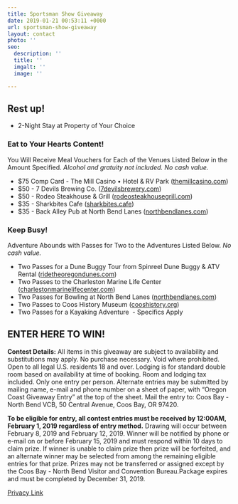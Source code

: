 ```yaml
---
title: Sportsman Show Giveaway
date: 2019-01-21 00:53:11 +0000
url: sportsman-show-giveaway
layout: contact
photo: ''
seo:
  description: ''
  title: ''
  imgalt: ''
  image: ''

---
```

## Rest up!

* 2-Night Stay at Property of Your Choice

### Eat to Your Hearts Content!

You Will Receive Meal Vouchers for Each of the Venues Listed Below in the Amount Specified. _Alcohol and gratuity not included. No cash value._

* $75 Comp Card - The Mill Casino • Hotel & RV Park ([themillcasino.com](https://www.themillcasino.com/))
* $50 - 7 Devils Brewing Co. ([7devilsbrewery.com](https://www.7devilsbrewery.com/ "https://www.7devilsbrewery.com/"))
* $50 - Rodeo Steakhouse & Grill ([rodeosteakhousegrill.com](https://www.rodeosteakhousegrill.com/ "https://www.rodeosteakhousegrill.com/"))
* $35 - Sharkbites Cafe ([sharkbites.cafe](http://www.sharkbites.cafe/ "http://www.sharkbites.cafe/"))
* $35 - Back Alley Pub at North Bend Lanes ([northbendlanes.com](https://northbendlanes.com/ "https://northbendlanes.com/"))

### Keep Busy!

Adventure Abounds with Passes for Two to the Adventures Listed Below. _No cash value._

* Two Passes for a Dune Buggy Tour from Spinreel Dune Buggy & ATV Rental ([ridetheoregondunes.com](https://www.ridetheoregondunes.com/ "https://www.ridetheoregondunes.com/"))
* Two Passes to the Charleston Marine Life Center ([charlestonmarinelifecenter.com](http://www.charlestonmarinelifecenter.com/ "http://www.charlestonmarinelifecenter.com/"))
* Two Passes for Bowling at North Bend Lanes ([northbendlanes.com](https://northbendlanes.com/ "https://northbendlanes.com/"))
* Two Passes to Coos History Museum ([cooshistory.org](https://cooshistory.org/ "https://cooshistory.org/"))
* Two Passes for a Kayaking Adventure  - Specifics Apply

<div class="margin-50px-top"></div>

## ENTER HERE TO WIN!

<script type="text/javascript" src="[https://form.jotform.com/jsform/90197398195169](https://form.jotform.com/jsform/90197398195169 "https://form.jotform.com/jsform/90197398195169")"></script>

<div class="margin-50px-top"></div>

 <strong>Contest Details:</strong> All items in this giveaway are subject to availability and substitutions may apply. No purchase necessary. Void where prohibited. Open to all legal U.S. residents 18 and over. Lodging is for standard double room based on availability at time of booking. Room and lodging tax included. Only one entry per person. Alternate entries may be submitted by mailing name, e-mail and phone number on a sheet of paper, with “Oregon Coast Giveaway Entry” at the top of the sheet.  Mail the entry to: Coos Bay - North Bend VCB, 50 Central Avenue, Coos Bay, OR 97420.

<strong>To be eligible for entry, all contest entries must be received by 12:00AM, February 1, 2019 regardless of entry method.</strong> Drawing will occur between February 8, 2019 and February 12, 2019. Winner will be notified by phone or e-mail on or before February 15, 2019 and must respond within 10 days to claim prize. If winner is unable to claim prize then prize will be forfeited, and an alternate winner may be selected from among the remaining eligible entries for that prize. Prizes may not be transferred or assigned except by the Coos Bay - North Bend Visitor and Convention Bureau.Package expires and must be completed by December 31, 2019.

[Privacy Link](/privacy-policy)